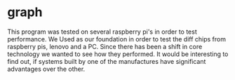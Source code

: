# graph
This program was tested on several raspberry pi's in order to test performance. We Used as our foundation in order to test the diff chips from raspberry pis, lenovo and a PC. Since there has been a shift in core technology we wanted to see how they performed. It would be interesting to find out, if systems built by one of the
manufactures have significant advantages over the other.

